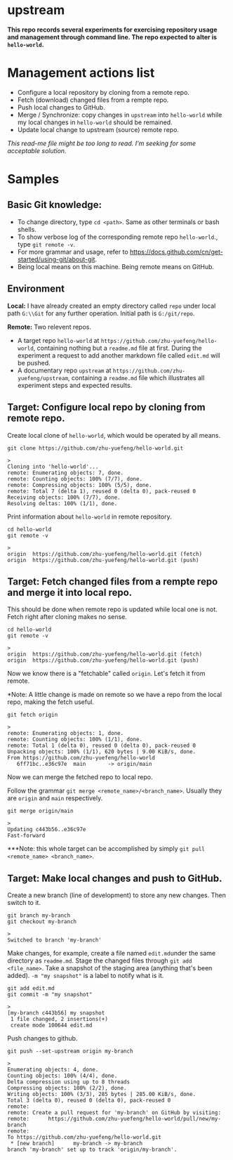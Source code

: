 # upstream
**This repo records several experiments for exercising repository usage and management through command line. The repo expected to alter is `hello-world`.**

# Management actions list 
* Configure a local repository by cloning from a remote repo.
* Fetch (download) changed files from a rempte repo.
* Push local changes to GitHub.
* Merge / Synchronize: copy changes in `upstream` into `hello-world` while my local changes in `hello-world` should be remained. 
* Update local change to upstream (source) remote repo.

*This read-me file might be too long to read. I'm seeking for some acceptable solution.*

# Samples
## Basic Git knowledge:
* To change directory, type ``cd <path>``. Same as other terminals or bash shells.
* To show verbose log of the corresponding remote repo `hello-world`., type ``git remote -v``.
* For more grammar and usage, refer to https://docs.github.com/cn/get-started/using-git/about-git.
* Being local means on this machine. Being remote means on GitHub.
## Environment
**Local:** I have already created an empty directory called `repo` under local path `G:\\Git` for any further operation. Initial path is `G:/git/repo`.

**Remote:** Two relevent repos.
* A target repo `hello-world` at `https://github.com/zhu-yuefeng/hello-world`, containing nothing but a `readme.md` file at first. During the experiment a request to add another markdown file called `edit.md` will be pushed.
* A documentary repo `upstream` at `https://github.com/zhu-yuefeng/upstream`, containing a `readme.md` file which illustrates all experiment steps and expected results.

## Target: Configure local repo by cloning from remote repo.
Create local clone of `hello-world`, which would be operated by all means.
>
    git clone https://github.com/zhu-yuefeng/hello-world.git

>
    >
    Cloning into 'hello-world'...
    remote: Enumerating objects: 7, done.
    remote: Counting objects: 100% (7/7), done.
    remote: Compressing objects: 100% (5/5), done.
    remote: Total 7 (delta 1), reused 0 (delta 0), pack-reused 0
    Receiving objects: 100% (7/7), done.
    Resolving deltas: 100% (1/1), done.
    
Print information about `hello-world` in remote repository.
>
    cd hello-world
    git remote -v
>
    >
    origin  https://github.com/zhu-yuefeng/hello-world.git (fetch)
    origin  https://github.com/zhu-yuefeng/hello-world.git (push)

## Target: Fetch changed files from a rempte repo and merge it into local repo.
This should be done when remote repo is updated while local one is not. Fetch right after cloning makes no sense.
> 
    cd hello-world
    git remote -v
>
    >
    origin  https://github.com/zhu-yuefeng/hello-world.git (fetch)
    origin  https://github.com/zhu-yuefeng/hello-world.git (push)
Now we know there is a "fetchable" called `origin`. Let's fetch it from remote. 

*Note: A little change is made on remote so we have a repo from the local repo, making the fetch useful.
>
    git fetch origin
>    
    >
    remote: Enumerating objects: 1, done.
    remote: Counting objects: 100% (1/1), done.
    remote: Total 1 (delta 0), reused 0 (delta 0), pack-reused 0
    Unpacking objects: 100% (1/1), 620 bytes | 9.00 KiB/s, done.
    From https://github.com/zhu-yuefeng/hello-world
       6ff71bc..e36c97e  main       -> origin/main

Now we can merge the fetched repo to local repo.

Follow the grammar `git merge <remote_name>/<branch_name>`. Usually they are `origin` and `main` respectively.
>
    git merge origin/main
>
    >
    Updating c443b56..e36c97e
    Fast-forward

***Note: this whole target can be accomplished by simply `git pull <remote_name> <branch_name>`.

## Target: Make local changes and push to GitHub.
Create a new branch (line of development) to store any new changes. Then switch to it.
>
    git branch my-branch
    git checkout my-branch
>
    >
    Switched to branch 'my-branch'

Make changes, for example, create a file named `edit.md`under the same directory as `readme.md`. Stage the changed files through `git add <file_name>`.
Take a snapshot of the staging area (anything that's been added). `-m "my snapshot"` is a label to notify what is it.
>
    git add edit.md
    git commit -m "my snapshot"
>
    >
    [my-branch c443b56] my snapshot
     1 file changed, 2 insertions(+)
     create mode 100644 edit.md

Push changes to github.
>
    git push --set-upstream origin my-branch
>
    >
    Enumerating objects: 4, done.
    Counting objects: 100% (4/4), done.
    Delta compression using up to 8 threads
    Compressing objects: 100% (2/2), done.
    Writing objects: 100% (3/3), 285 bytes | 285.00 KiB/s, done.
    Total 3 (delta 0), reused 0 (delta 0), pack-reused 0
    remote:
    remote: Create a pull request for 'my-branch' on GitHub by visiting:
    remote:      https://github.com/zhu-yuefeng/hello-world/pull/new/my-branch
    remote:
    To https://github.com/zhu-yuefeng/hello-world.git
     * [new branch]      my-branch -> my-branch
    branch 'my-branch' set up to track 'origin/my-branch'.





